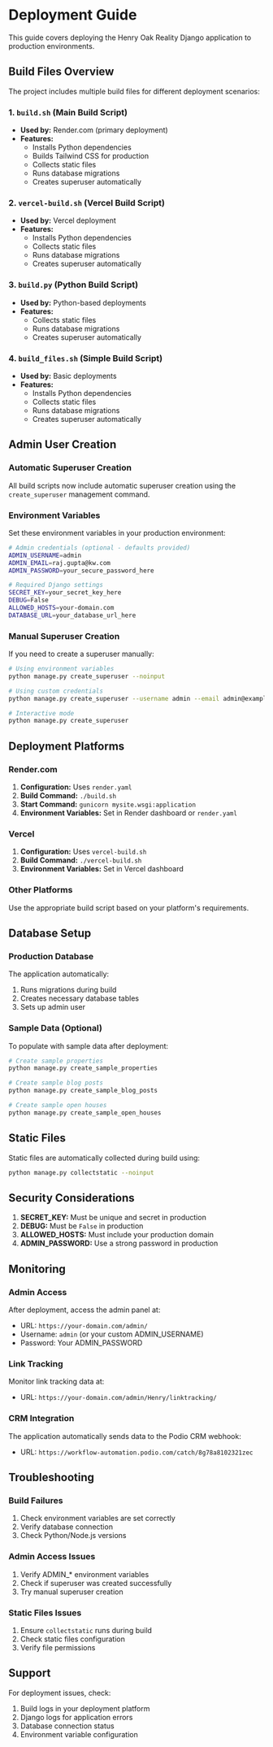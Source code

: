 # Deployment Guide

This guide covers deploying the Henry Oak Reality Django application to production environments.

## Build Files Overview

The project includes multiple build files for different deployment scenarios:

### 1. `build.sh` (Main Build Script)
- **Used by:** Render.com (primary deployment)
- **Features:**
  - Installs Python dependencies
  - Builds Tailwind CSS for production
  - Collects static files
  - Runs database migrations
  - Creates superuser automatically

### 2. `vercel-build.sh` (Vercel Build Script)
- **Used by:** Vercel deployment
- **Features:**
  - Installs Python dependencies
  - Collects static files
  - Runs database migrations
  - Creates superuser automatically

### 3. `build.py` (Python Build Script)
- **Used by:** Python-based deployments
- **Features:**
  - Collects static files
  - Runs database migrations
  - Creates superuser automatically

### 4. `build_files.sh` (Simple Build Script)
- **Used by:** Basic deployments
- **Features:**
  - Installs Python dependencies
  - Collects static files
  - Runs database migrations
  - Creates superuser automatically

## Admin User Creation

### Automatic Superuser Creation

All build scripts now include automatic superuser creation using the `create_superuser` management command.

### Environment Variables

Set these environment variables in your production environment:

```bash
# Admin credentials (optional - defaults provided)
ADMIN_USERNAME=admin
ADMIN_EMAIL=raj.gupta@kw.com
ADMIN_PASSWORD=your_secure_password_here

# Required Django settings
SECRET_KEY=your_secret_key_here
DEBUG=False
ALLOWED_HOSTS=your-domain.com
DATABASE_URL=your_database_url_here
```

### Manual Superuser Creation

If you need to create a superuser manually:

```bash
# Using environment variables
python manage.py create_superuser --noinput

# Using custom credentials
python manage.py create_superuser --username admin --email admin@example.com --password secure_password

# Interactive mode
python manage.py create_superuser
```

## Deployment Platforms

### Render.com

1. **Configuration:** Uses `render.yaml`
2. **Build Command:** `./build.sh`
3. **Start Command:** `gunicorn mysite.wsgi:application`
4. **Environment Variables:** Set in Render dashboard or `render.yaml`

### Vercel

1. **Configuration:** Uses `vercel-build.sh`
2. **Build Command:** `./vercel-build.sh`
3. **Environment Variables:** Set in Vercel dashboard

### Other Platforms

Use the appropriate build script based on your platform's requirements.

## Database Setup

### Production Database

The application automatically:
1. Runs migrations during build
2. Creates necessary database tables
3. Sets up admin user

### Sample Data (Optional)

To populate with sample data after deployment:

```bash
# Create sample properties
python manage.py create_sample_properties

# Create sample blog posts
python manage.py create_sample_blog_posts

# Create sample open houses
python manage.py create_sample_open_houses
```

## Static Files

Static files are automatically collected during build using:
```bash
python manage.py collectstatic --noinput
```

## Security Considerations

1. **SECRET_KEY:** Must be unique and secret in production
2. **DEBUG:** Must be `False` in production
3. **ALLOWED_HOSTS:** Must include your production domain
4. **ADMIN_PASSWORD:** Use a strong password in production

## Monitoring

### Admin Access

After deployment, access the admin panel at:
- URL: `https://your-domain.com/admin/`
- Username: `admin` (or your custom ADMIN_USERNAME)
- Password: Your ADMIN_PASSWORD

### Link Tracking

Monitor link tracking data at:
- URL: `https://your-domain.com/admin/Henry/linktracking/`

### CRM Integration

The application automatically sends data to the Podio CRM webhook:
- URL: `https://workflow-automation.podio.com/catch/8g78a8102321zec`

## Troubleshooting

### Build Failures

1. Check environment variables are set correctly
2. Verify database connection
3. Check Python/Node.js versions

### Admin Access Issues

1. Verify ADMIN_* environment variables
2. Check if superuser was created successfully
3. Try manual superuser creation

### Static Files Issues

1. Ensure `collectstatic` runs during build
2. Check static files configuration
3. Verify file permissions

## Support

For deployment issues, check:
1. Build logs in your deployment platform
2. Django logs for application errors
3. Database connection status
4. Environment variable configuration
